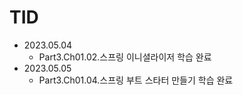 # TID

- 2023.05.04
    - Part3.Ch01.02.스프링 이니셜라이저 학습 완료
- 2023.05.05
    - Part3.Ch01.04.스프링 부트 스타터 만들기 학습 완료